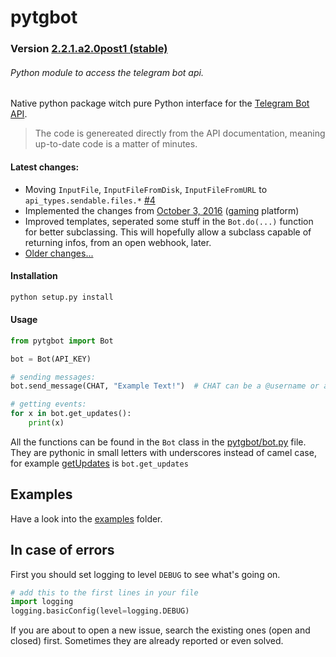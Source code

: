 # pytgbot
### Version [2.2.1.a2.0post1 (stable)](https://github.com/luckydonald/pytgbot/blob/master/CHANGELOG.md#changelog) 
###### Python module to access the telegram bot api.

Native python package witch pure Python interface for the [Telegram Bot API](https://core.telegram.org/bots).
> The code is genereated directly from the API documentation, meaning up-to-date code is a matter of minutes.

#### Latest changes:
 - Moving `InputFile`, `InputFileFromDisk`, `InputFileFromURL` to `api_types.sendable.files.*` [#4](https://github.com/luckydonald/pytgbot/issues/4)
 - Implemented the changes from [October 3, 2016](https://core.telegram.org/bots/api-changelog#october-3-2016) ([gaming](https://core.telegram.org/bots/api#games) platform)
 - Improved templates, seperated some stuff in the `Bot.do(...)` function for better subclassing. This will hopefully allow a subclass capable of returning infos, from an open webhook, later.
 - [Older changes...](CHANGELOG.md)

#### Installation  ####
```sh
python setup.py install
```

#### Usage ####

```python
from pytgbot import Bot

bot = Bot(API_KEY)

# sending messages:
bot.send_message(CHAT, "Example Text!")  # CHAT can be a @username or a id

# getting events:
for x in bot.get_updates():
	print(x)

```

All the functions can be found in the `Bot` class in the [pytgbot/bot.py](https://github.com/luckydonald/pytgbot/blob/master/pytgbot/bot.py) file.
They are pythonic in small letters with underscores instead of camel case, for example [getUpdates](https://core.telegram.org/bots/api#getupdates) is `bot.get_updates`

## Examples ##
Have a look into the [examples](https://github.com/luckydonald/pytgbot/tree/master/examples) folder.

## In case of errors ##
First you should set logging to level `DEBUG` to see what's going on.
```python
# add this to the first lines in your file
import logging
logging.basicConfig(level=logging.DEBUG)
```
If you are about to open a new issue, search the existing ones (open and closed) first.
Sometimes they are already reported or even solved.
